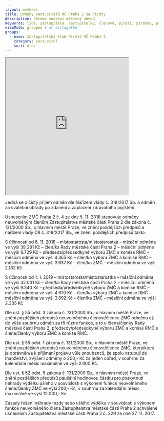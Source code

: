 ```yaml
--- 
layout: members
title: Odměny zastupitelů MČ Praha 2 za Piráty
description: Chceme moderní městský obvod.
keywords: lidé, zastupitelé, zastupitelky, členové, piráti, pirátky, příznivci
viewMode: grouped # or alltogether
groups:
  - name: Zastupitelský klub Pirátů MČ Praha 2
    category: zastupitel
    sort: ordz
---
```


<iframe src="https://docs.google.com/spreadsheets/d/e/2PACX-1vRf-FUPpBFQn9iKAM_LoxoKYAUZ867vFhGXmJjP9bhTnEmMtx5XcjK4wsMNtOvTuEUJEmmZhkuC2qp9/pubhtml?widget=true&amp;headers=false" scrolling="no" width="80%" height="450"></iframe>

Jedná se o čistý příjem odměn dle Nařízení vlády č. 318/2017 Sb. a odměn za svatební obřady po zdanění a zaplacení zdravotního pojištění.

Usnesením ZMČ Praha 2 č. 4 ze dne 5. 11. 2018 stanovuje odměny neuvolněným členům Zastupitelstva městské části Praha 2 dle zákona č. 131/2000 Sb., o hlavním městě Praze, ve znění pozdějších předpisů a nařízení vlády ČR č. 318/2017 Sb., ve znění pozdějších předpisů takto:

S účinností od 6. 11. 2018  – místostarosta/místostarostka – měsíční odměna ve výši 39.281 Kč  – člen/ka Rady městské části Praha 2 – měsíční odměna ve výši 8.729 Kč  – předseda/předsedkyně výboru ZMČ a komise RMČ – měsíční odměna ve výši 4.365 Kč  – člen/ka výboru ZMČ a komise RMČ – měsíční odměna ve výši 3.637 Kč  – člen/ka ZMČ – měsíční odměna ve výši 2.182 Kč

S účinností od 1. 1. 2019 – místostarosta/místostarostka – měsíční odměna ve výši 42.031 Kč  – člen/ka Rady městské části Praha 2 – měsíční odměna ve výši 9.340 Kč  – předseda/předsedkyně výboru ZMČ a komise RMČ – měsíční odměna ve výši 4.670 Kč  – člen/ka výboru ZMČ a komise RMČ – měsíční odměna ve výši 3.892 Kč  – člen/ka ZMČ – měsíční odměna ve výši 2.335 Kč

Dle ust. § 55 odst. 3 zákona č. 131/2000 Sb., o hlavním městě Praze, ve znění pozdějších předpisů neuvolněnému členovi/člence ZMČ odměnu až do výše souhrnu odměn za tři různé funkce, a to u člena/členky Rady městské části Praha 2, předsedy/předsedkyně výboru ZMČ a komise RMČ a člena/členky výboru ZMČ a komise RMČ.

Dle ust. § 55 odst. 1 zákona č. 131/2000 Sb., o hlavním městě Praze, ve znění pozdějších předpisů neuvolněnému členovi/člence ZMČ, který/která je oprávněn/a k přijímání projevu vůle snoubenců, že spolu vstupují do manželství, zvýšení odměny o 200,- Kč za jeden obřad, v souhrnu za kalendářní měsíc maximálně ve výši 2.000 Kč.

Dle ust. § 52 odst. 5 zákona č. 131/2000 Sb., o hlavním městě Praze, ve znění pozdějších předpisů paušální hodinovou částku pro poskytnutí náhrady výdělku ušlého v souvislosti s výkonem funkce neuvolněného člena/členky ZMČ ve výši 200,- Kč, v souhrnu za kalendářní měsíc maximálně ve výši 12.000,- Kč.

Zásady řešení náhrady mzdy nebo ušlého výdělku v souvislosti s výkonem funkce neuvolněného člena Zastupitelstva městské části Praha 2 schválené usnesením Zastupitelstva městské části Praha 2 č. 329 ze dne 27. 11. 2017.
